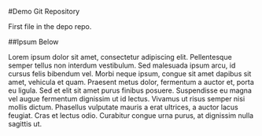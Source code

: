 #Demo Git Repository

First file in the depo repo.

##Ipsum Below

Lorem ipsum dolor sit amet, consectetur adipiscing elit. Pellentesque semper tellus non interdum vestibulum. Sed malesuada ipsum arcu, id cursus felis bibendum vel. Morbi neque ipsum, congue sit amet dapibus sit amet, vehicula et quam. Praesent metus dolor, fermentum a auctor et, porta eu ligula. Sed et elit sit amet purus finibus posuere. Suspendisse eu magna vel augue fermentum dignissim ut id lectus. Vivamus ut risus semper nisi mollis dictum. Phasellus vulputate mauris a erat ultrices, a auctor lacus feugiat. Cras et lectus odio. Curabitur congue urna purus, at dignissim nulla sagittis ut.